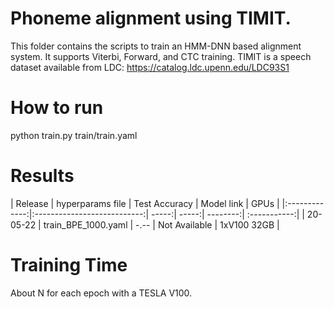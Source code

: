 # Phoneme alignment using TIMIT.
This folder contains the scripts to train an HMM-DNN based alignment system.
It supports Viterbi, Forward, and CTC training.
TIMIT is a speech dataset available from LDC: https://catalog.ldc.upenn.edu/LDC93S1

# How to run
python train.py train/train.yaml

# Results

| Release | hyperparams file | Test Accuracy | Model link | GPUs |
|:-------------:|:---------------------------:| -----:| -----:| --------:| :-----------:|
| 20-05-22 | train_BPE_1000.yaml | -.-- | Not Available | 1xV100 32GB |


# Training Time
About N for each epoch with a  TESLA V100.
